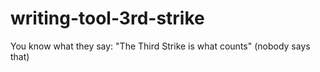 # writing-tool-3rd-strike
You know what they say: "The Third Strike is what counts" (nobody says that)
